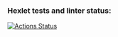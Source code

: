 ### Hexlet tests and linter status:
[![Actions Status](https://github.com/MURODXONMA/layout-designer-project-lvl1/workflows/hexlet-check/badge.svg)](https://github.com/MURODXONMA/layout-designer-project-lvl1/actions)